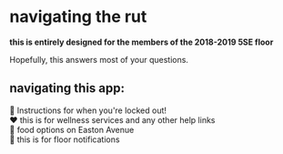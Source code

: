 # navigating the rut

**this is entirely designed for the members of the 2018-2019 5SE floor**

Hopefully, this answers most of your questions.

## navigating this app:

:key: Instructions for when you're locked out!
<br>
:heart: this is for wellness services and any other help links
<br>
:fork_and_knife: food options on Easton Avenue
<br>
:bell: this is for floor notifications
<br>
